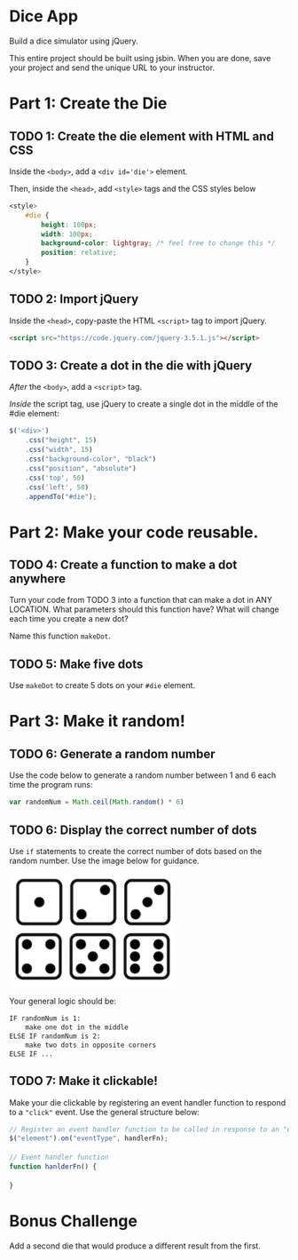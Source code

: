 # Dice App
Build a dice simulator using jQuery.

This entire project should be built using jsbin. When you are done, save your project and send the unique URL to your instructor.

# Part 1: Create the Die

## TODO 1: Create the die element with HTML and CSS

Inside the `<body>`, add a `<div id='die'>` element.

Then, inside the `<head>`, add `<style>` tags and the CSS styles below

```css
<style>
    #die {
        height: 100px;
        width: 100px;
        background-color: lightgray; /* feel free to change this */
        position: relative;
    }
</style>
```

## TODO 2: Import jQuery

Inside the `<head>`, copy-paste the HTML `<script>` tag to import jQuery.

```html
<script src="https://code.jquery.com/jquery-3.5.1.js"></script>
```

## TODO 3: Create a dot in the die with jQuery

_After_ the `<body>`, add a `<script>` tag.

_Inside_ the script tag, use jQuery to create a single dot in the middle of the #die element:

```js
$('<div>')
    .css("height", 15)
    .css("width", 15)
    .css("background-color", "black")
    .css("position", "absolute")
    .css('top', 50)
    .css('left', 50)
    .appendTo("#die");
```  
 
 
# Part 2: Make your code reusable.

## TODO 4: Create a function to make a dot anywhere

Turn your code from TODO 3 into a function that can make a dot in ANY LOCATION. What parameters should this function have? What will change each time you create a new dot?

Name this function `makeDot`.

## TODO 5: Make five dots

Use `makeDot` to create 5 dots on your `#die` element.

# Part 3: Make it random!

## TODO 6: Generate a random number

Use the code below to generate a random number between 1 and 6 each time the program runs:

```js
var randomNum = Math.ceil(Math.random() * 6)
```

## TODO 6: Display the correct number of dots

Use `if` statements to create the correct number of dots based on the random number. Use the image below for guidance.

<img src="/dice.png" width=300>

Your general logic should be:

```
IF randomNum is 1:
	make one dot in the middle
ELSE IF randomNum is 2:
	make two dots in opposite corners
ELSE IF ...
```

## TODO 7: Make it clickable!

Make your die clickable by registering an event handler function to respond to a `"click"` event. Use the general structure below:

```js
// Register an event handler function to be called in response to an "event"
$("element").on("eventType", handlerFn);

// Event handler function
function hanlderFn() {

}
```

# Bonus Challenge

Add a second die that would produce a different result from the first.
